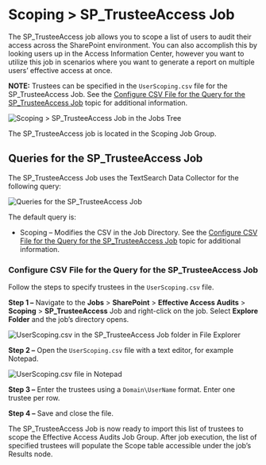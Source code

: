 # Scoping > SP_TrusteeAccess Job

The SP_TrusteeAccess job allows you to scope a list of users to audit their access across the
SharePoint environment. You can also accomplish this by looking users up in the Access Information
Center, however you want to utilize this job in scenarios where you want to generate a report on
multiple users’ effective access at once.

**NOTE:** Trustees can be specified in the `UserScoping.csv` file for the SP_TrusteeAccess Job. See
the
[Configure CSV File for the Query for the SP_TrusteeAccess Job](#configure-csv-file-for-the-query-for-the-sp_trusteeaccess-job)
topic for additional information.

![Scoping > SP_TrusteeAccess Job in the Jobs Tree](/img/versioned_docs/accessanalyzer_11.6/accessanalyzer/solutions/sharepoint/effectiveaccessaudits/scopingjobstree.webp)

The SP_TrusteeAccess job is located in the Scoping Job Group.

## Queries for the SP_TrusteeAccess Job

The SP_TrusteeAccess Job uses the TextSearch Data Collector for the following query:

![Queries for the SP_TrusteeAccess Job](/img/versioned_docs/accessanalyzer_11.6/accessanalyzer/solutions/sharepoint/effectiveaccessaudits/trusteeaccessquery.webp)

The default query is:

- Scoping – Modifies the CSV in the Job Directory. See the
  [Configure CSV File for the Query for the SP_TrusteeAccess Job](#configure-csv-file-for-the-query-for-the-sp_trusteeaccess-job)
  topic for additional information.

### Configure CSV File for the Query for the SP_TrusteeAccess Job

Follow the steps to specify trustees in the `UserScoping.csv` file.

**Step 1 –** Navigate to the **Jobs** > **SharePoint** > **Effective Access Audits** > **Scoping** >
**SP_TrusteeAccess** Job and right-click on the job. Select **Explore Folder** and the job’s
directory opens.

![UserScoping.csv in the SP_TrusteeAccess Job folder in File Explorer](/img/versioned_docs/accessanalyzer_11.6/accessanalyzer/solutions/sharepoint/effectiveaccessaudits/userscopingfileexplorer.webp)

**Step 2 –** Open the `UserScoping.csv` file with a text editor, for example Notepad.

![UserScoping.csv file in Notepad](/img/versioned_docs/accessanalyzer_11.6/accessanalyzer/solutions/sharepoint/effectiveaccessaudits/userscopingnotepad.webp)

**Step 3 –** Enter the trustees using a `Domain\UserName` format. Enter one trustee per row.

**Step 4 –** Save and close the file.

The SP_TrusteeAccess Job is now ready to import this list of trustees to scope the Effective Access
Audits Job Group. After job execution, the list of specified trustees will populate the Scope table
accessible under the job’s Results node.
